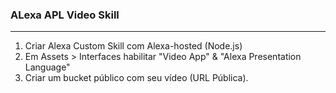 ### ALexa APL Video Skill   
---
   
1. Criar Alexa Custom Skill com Alexa-hosted (Node.js)  
2. Em Assets > Interfaces habilitar "Video App" & "Alexa Presentation Language"
3. Criar um bucket público com seu vídeo (URL Pública).
